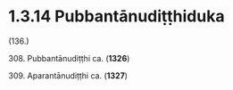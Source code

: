 

# 1.3.14 Pubbantānudiṭṭhiduka




(136.)

308\. Pubbantānudiṭṭhi ca. (**1326**)

309\. Aparantānudiṭṭhi ca. (**1327**)



